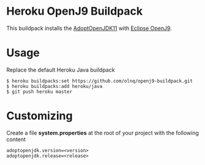 # Heroku OpenJ9 Buildpack

This buildpack installs the [AdoptOpenJDK11](https://adoptopenjdk.net) with [Eclipse OpenJ9](https://www.eclipse.org/openj9/).

# Usage
Replace the default Heroku Java buildpack

```
$ heroku buildpacks:set https://github.com/olnq/openj9-buildpack.git 
$ heroku buildpacks:add heroku/java  
$ git push heroku master
```

# Customizing

Create a file
**system.properties**
at the root of your project with the following content

```
adoptopenjdk.version=<version>  
adoptopenjdk.release=<release>
```  
